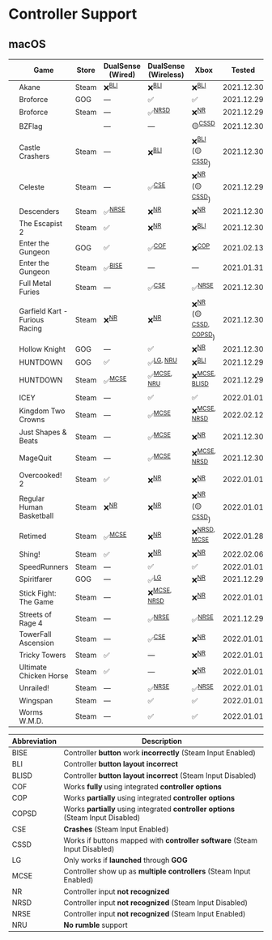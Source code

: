 # Controller Support

## macOS

|                                                                                                                  | Game                           | Store | DualSense (Wired)          | DualSense (Wireless)                      | Xbox                                                                 | Tested     |
| ---------------------------------------------------------------------------------------------------------------- | ------------------------------ | ----- | -------------------------- | ----------------------------------------- | -------------------------------------------------------------------- | ---------- |
| <img src="Pictures/Akane.png" alt="Akane" style="zoom:25%;" />                                                   | Akane                          | Steam | ❌<sup>[BLI](#bli)</sup>   | ❌<sup>[BLI](#bli)</sup>                  | ❌<sup>[BLI](#bli)</sup>                                             | 2021.12.30 |
| <img src="Pictures/Broforce.png" alt="Broforce" style="zoom:25%;" />                                             | Broforce                       | GOG   | —                          | ✅                                        | ✅                                                                   | 2021.12.29 |
| <img src="Pictures/Broforce.png" alt="Broforce" style="zoom:25%;" />                                             | Broforce                       | Steam | —                          | ✅<sup>[NRSD](#nrsd)</sup>                | ❌<sup>[NR](#nr)</sup>                                               | 2021.12.29 |
| <img src="Pictures/BZFlag.png" alt="BZFlag" style="zoom:25%;" />                                                 | BZFlag                         |       | —                          | —                                         | 🟡<sup>[CSSD](#cssd)</sup>                                           | 2021.12.30 |
| <img src="Pictures/Castle Crashers.png" alt="Castle Crashers" style="zoom:25%;" />                               | Castle Crashers                | Steam | —                          | ❌<sup>[BLI](#bli)</sup>                  | ❌<sup>[BLI](#bli)</sup> (🟡<sup>[CSSD](#cssd)</sup>)                | 2021.12.30 |
| <img src="Pictures/Celeste.png" alt="Celeste" style="zoom:25%;" />                                               | Celeste                        | Steam | —                          | ✅<sup>[CSE](#cse)</sup>                  | ❌<sup>[NR](#nr)</sup> (🟡<sup>[CSSD](#cssd)</sup>)                  | 2021.12.29 |
| <img src="Pictures/Descenders.png" alt="Descenders" style="zoom:25%;" />                                         | Descenders                     | Steam | ✅<sup>[NRSE](#nrse)</sup> | ❌<sup>[NR](#NR)</sup>                    | ❌<sup>[NR](#nr)</sup>                                               | 2021.12.30 |
| <img src="Pictures/The Escapist 2.png" alt="The Escapist 2" style="zoom:25%;" />                                 | The Escapist 2                 | Steam | ✅                         | ❌<sup>[NR](#NR)</sup>                    | ❌<sup>[BLI](#bli)</sup>                                             | 2021.12.30 |
| <img src="Pictures/Enter the Gungeon.png" alt="Enter the Gungeon" style="zoom:25%;" />                           | Enter the Gungeon              | GOG   | ✅                         | ✅<sup>[COF](#cof)</sup>                  | ❌<sup>[COP](#cop)</sup>                                             | 2021.02.13 |
| <img src="Pictures/Enter the Gungeon.png" alt="Enter the Gungeon" style="zoom:25%;" />                           | Enter the Gungeon              | Steam | ✅<sup>[BISE](#bise)</sup> | —                                         | —                                                                    | 2021.01.31 |
| <img src="Pictures/Full Metal Furies.png" alt="Full Metal Furies" style="zoom:25%;" />                           | Full Metal Furies              | Steam | —                          | ✅<sup>[CSE](#cse)</sup>                  | ✅<sup>[NRSE](#nrse)</sup>                                           | 2021.12.30 |
| <img src="Pictures/Garfield Kart - Furious Racing.png" alt="Garfield Kart - Furious Racing" style="zoom:25%;" /> | Garfield Kart - Furious Racing | Steam | ❌<sup>[NR](#nr)</sup>     | ❌<sup>[NR](#nr)</sup>                    | ❌<sup>[NR](#nr)</sup> (🟡<sup>[CSSD](#cssd), [COPSD](#copsd)</sup>) | 2021.12.30 |
| <img src="Pictures/Hollow Knight.png" alt="Hollow Knight" style="zoom:25%;" />                                   | Hollow Knight                  | GOG   | —                          | ✅                                        | ❌<sup>[NR](#nr)</sup>                                               | 2021.12.30 |
| <img src="Pictures/HUNTDOWN.png" alt="HUNTDOWN" style="zoom:25%;" />                                             | HUNTDOWN                       | GOG   | ✅                         | ✅<sup>[LG](#lg), [NRU](#nru)</sup>       | ❌<sup>[BLI](#bli)</sup>                                             | 2021.12.29 |
| <img src="Pictures/HUNTDOWN.png" alt="HUNTDOWN" style="zoom:25%;" />                                             | HUNTDOWN                       | Steam | ✅<sup>[MCSE](#mcse)</sup> | ✅<sup>[MCSE](#mcse), [NRU](#nru)</sup>   | ❌<sup>[MCSE](#mcse), [BLISD](#blisd)</sup>                          | 2021.12.29 |
| <img src="Pictures/ICEY.png" alt="ICEY" style="zoom:25%;" />                                                     | ICEY                           | Steam | —                          | ✅                                        | ✅                                                                   | 2022.01.01 |
| <img src="Pictures/Kingdom Two Crowns.png" alt="Kingdom Two Crowns" style="zoom:25%;" />                         | Kingdom Two Crowns             | Steam | —                          | ✅<sup>[MCSE](#mcse)</sup>                | ❌<sup>[MCSE](#mcse), [NRSD](#nrsd)</sup>                            | 2022.02.12 |
| <img src="Pictures/Just Shapes & Beats.png" alt="Just Shapes & Beats" style="zoom:25%;" />                       | Just Shapes & Beats            | Steam | —                          | ✅<sup>[MCSE](#mcse)</sup>                | ❌<sup>[NR](#nr)</sup>                                               | 2021.12.30 |
| <img src="Pictures/MageQuit.png" alt="MageQuit" style="zoom:25%;" />                                             | MageQuit                       | Steam | —                          | ✅<sup>[MCSE](#mcse)</sup>                | ❌<sup>[MCSE](#mcse), [NRSD](#nrsd)</sup>                            | 2021.12.30 |
| <img src="Pictures/Overcooked! 2.png" alt="Overcooked! 2" style="zoom:25%;" />                                   | Overcooked! 2                  | Steam | ✅                         | ❌<sup>[NR](#nr)</sup>                    | ❌<sup>[NR](#nr)</sup>                                               | 2022.01.01 |
| <img src="Pictures/Regular Human Basketball.png" alt="Regular Human Basketball" style="zoom:25%;" />             | Regular Human Basketball       | Steam | ❌<sup>[NR](#nr)</sup>     | ❌<sup>[NR](#nr)</sup>                    | ❌<sup>[NR](#nr)</sup> (🟡<sup>[CSSD](#cssd)</sup>)                  | 2022.01.01 |
| <img src="Pictures/Retimed.png" alt="Retimed" style="zoom:25%;" />                                               | Retimed                        | Steam | ✅<sup>[MCSE](#mcse)</sup> | ❌<sup>[NR](#nr)</sup>                    | ❌<sup>[NRSD](#nrsd), [MCSE](#mcse)</sup>                            | 2022.01.28 |
| <img src="Pictures/Shing!.png" alt="Shing!" style="zoom:25%;" />                                                 | Shing!                         | Steam | ✅                         | ❌<sup>[NR](#nr)</sup>                    | ❌<sup>[NR](#nr)</sup>                                               | 2022.02.06 |
| <img src="Pictures/SpeedRunners.png" alt="SpeedRunners" style="zoom:25%;" />                                     | SpeedRunners                   | Steam | —                          | ✅                                        | ✅                                                                   | 2022.01.01 |
| <img src="Pictures/Spiritfarer.png" alt="Spiritfarer" style="zoom:25%;" />                                       | Spiritfarer                    | GOG   | —                          | ✅<sup>[LG](#lg)</sup>                    | ❌<sup>[NR](#nr)</sup>                                               | 2021.12.29 |
| <img src="Pictures/Stick Fight - The Game.png" alt="Stick Fight: The Game" style="zoom:25%;" />                  | Stick Fight: The Game          | Steam | —                          | ❌<sup>[MCSE](#mcse), [NRSD](#nrsd)</sup> | ❌<sup>[NR](#nr)</sup>                                               | 2022.01.01 |
| <img src="Pictures/Streets of Rage 4.png" alt="Streets of Rage 4" style="zoom:25%;" />                           | Streets of Rage 4              | Steam | —                          | ✅<sup>[NRSE](#nrse)</sup>                | ✅<sup>[NRSE](#nrse)</sup>                                           | 2021.12.29 |
| <img src="Pictures/TowerFall Ascension.png" alt="TowerFall Ascension" style="zoom:25%;" />                       | TowerFall Ascension            | Steam | —                          | ✅<sup>[CSE](#cse)</sup>                  | ❌<sup>[NR](#nr)</sup>                                               | 2022.01.01 |
| <img src="Pictures/Tricky Towers.png" alt="Tricky Towers" style="zoom:25%;" />                                   | Tricky Towers                  | Steam | ✅                         | —                                         | ❌<sup>[NR](#nr)</sup>                                               | 2022.01.01 |
| <img src="Pictures/Ultimate Chicken Horse.png" alt="Ultimate Chicken Horse" style="zoom:25%;" />                 | Ultimate Chicken Horse         | Steam | ✅                         | —                                         | ❌<sup>[NR](#nr)</sup>                                               | 2022.01.01 |
| <img src="Pictures/Unrailed!.png" alt="Unrailed!" style="zoom:25%;" />                                           | Unrailed!                      | Steam | —                          | ✅<sup>[NRSE](#nrse)</sup>                | ✅<sup>[NRSE](#nrse)</sup>                                           | 2022.01.01 |
| <img src="Pictures/Wingspan.png" alt="Wingspan" style="zoom:25%;" />                                             | Wingspan                       | Steam | —                          | ✅                                        | ✅                                                                   | 2022.01.01 |
| <img src="Pictures/Worms W.M.D.png" alt="Worms W.M.D." style="zoom:25%;" />                                      | Worms W.M.D.                   | Steam | —                          | ✅                                        | ✅                                                                   | 2022.01.01 |

| Abbreviation              | Description                                                                        |
| ------------------------- | ---------------------------------------------------------------------------------- |
| <a name="bise">BISE</a>   | Controller **button** work **incorrectly** (Steam Input Enabled)                   |
| <a name="bli">BLI</a>     | Controller **button layout incorrect**                                             |
| <a name="blisd">BLISD</a> | Controller **button layout incorrect** (Steam Input Disabled)                      |
| <a name="cof">COF</a>     | Works **fully** using integrated **controller options**                            |
| <a name="cop">COP</a>     | Works **partially** using integrated **controller options**                        |
| <a name="copsd">COPSD</a> | Works **partially** using integrated **controller options** (Steam Input Disabled) |
| <a name="cse">CSE</a>     | **Crashes** (Steam Input Enabled)                                                  |
| <a name="cssd">CSSD</a>   | Works if buttons mapped with **controller software** (Steam Input Disabled)        |
| <a name="lg">LG</a>       | Only works if **launched** through **GOG**                                         |
| <a name="mcse">MCSE</a>   | Controller show up as **multiple controllers** (Steam Input Enabled)               |
| <a name="nr">NR</a>       | Controller input **not recognized**                                                |
| <a name="nrsd">NRSD</a>   | Controller input **not recognized** (Steam Input Disabled)                         |
| <a name="nrse">NRSE</a>   | Controller input **not recognized** (Steam Input Enabled)                          |
| <a name="nru">NRU</a>     | **No rumble** support                                                              |
